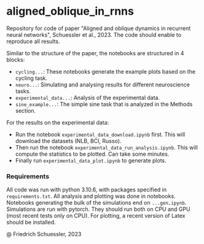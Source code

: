 # aligned_oblique_in_rnns
Repository for code of paper "Aligned and oblique dynamics in recurrent neural networks", Schuessler et al., 2023.
The code should enable to reproduce all results. 

Similar to the structure of the paper, the notebooks are structured in 4 blocks:
- `cycling...`: These notebooks generate the example plots based on the cycling task.
- `neuro...`: Simulating and analysing results for different neuroscience tasks.
- `experimental_data...`: Analysis of the experimental data.
- `sine_example...`: The simple sine task that is analyzed in the Methods section.

For the results on the experimental data:
- Run the notebook `experimental_data_download.ipynb` first. This will download the datasets (NLB, BCI, Russo).
- Then run the notebook `experimental_data_run_analysis.ipynb`. This will compute the statistics to be plotted. Can take some minutes.
- Finally run `experimental_data_plot.ipynb` to generate plots. 


### Requirements
All code was run with python 3.10.6, with packages specified in `requirements.txt`.
All analysis and plotting was done in notebooks. Notebooks generating the bulk of the simulations end on `...gen.ipynb`. 
Simulations are run with pytorch. They should run both on CPU and GPU (most recent tests only on CPU).
For plotting, a recent version of Latex should be installed.

@ Friedrich Schuessler, 2023